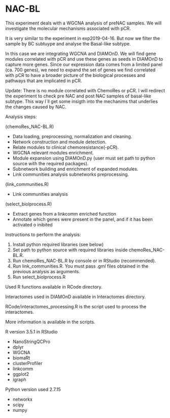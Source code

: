# NAC-BL

This experiment deals with a WGCNA analysis of preNAC samples. We will investigate the molecular mechanisms associated with pCR.

It is very similar to the experiment in exp2019-04-16. But now we filter the sample by BC subtuype and analyse the Basal-like subtype.


In this case we are integrating WGCNA and DIAMOnD. We will find gene modules correlated with pCR and use these genes as seeds in DIAMOnD to capture more genes. Since our expression data comes from a limited panel (ca. 700 genes), we need to expand the set of genes we find correlated with pCR to have a broader picture of the biological processes and pathways that are implicated in pCR.

Update: There is no module correlated with ChemoRes or pCR. I will redirect the experiment to check pre NAC and post NAC samples of basal-like subtype. This way I´ll get some insigth into the mechanims that underlies the changes caused by NAC.

Analysis steps:

(chemoRes_NAC-BL.R)  
- Data loading, preprocessing, normalization and cleaning.
- Network construction and module detection.
- Relate modules to clinical chemoresistance(-pCR).
- WGCNA relevant modules enrichment.
- Module expansion using DIAMOnD.py (user must set path to python source with the required packages).
- Subnetwork building and enrichment of expanded modules.
- Link communities analysis subnetworks preprocessing.  

(link_communities.R)  
- Link communities analysis

(select_biolprocess.R)
- Extract genes from a linkcomm enriched function
- Annotate which genes were present in the panel, and if it has been activated o inibited

Instructions to perform the analysis:

1. Install python required libraries (see below)
2. Set path to python source with required libraries inside chemoRes_NAC-BL.R. 
3. Run chemoRes_NAC-BL.R by console or in RStudio (recommended).
4. Run link_communities.R. You must pass .gml files obtained in the previous analysis as arguments.
5. Run select_biolprocess.R

Used R functions available in RCode directory.

Interactomes used in DIAMOnD available in Interactomes directory.

RCode/interactomes_processing.R is the script used to process the interactomes.

More information is available in the scripts.

R version 3.5.1 in RStudio
- NanoStringQCPro
- dplyr 
- WGCNA
- biomaRt
- clusterProfiler
- linkcomm
- ggplot2
- igraph

Python version used 2.7.15
- networkx
- scipy 
- numpy
